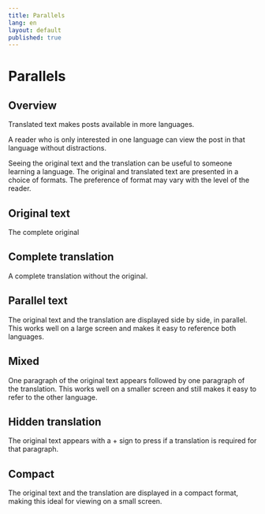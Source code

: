 ```yaml
---
title: Parallels
lang: en
layout: default
published: true
---
```



# Parallels

## Overview

Translated text makes posts available in more languages.

A reader who is only interested in one language can view the post in that language without distractions.

Seeing the original text and the translation can be useful to someone learning a language. The original and translated text are presented in a choice of formats. The preference of format may vary with the level of the reader.

## Original text

The complete original

## Complete translation

A complete translation without the original.

## Parallel text

The original text and the translation are displayed side by side, in parallel. This works well on a large screen and makes it easy to reference both languages.

## Mixed

One paragraph of the original text appears followed by one paragraph of the translation. This works well on a smaller screen and still makes it easy to refer to the other language.

## Hidden translation

The original text appears with a + sign to press if a translation is required for that paragraph. 

## Compact

The original text and the translation are displayed in a compact format, making this ideal for viewing on a small screen.


